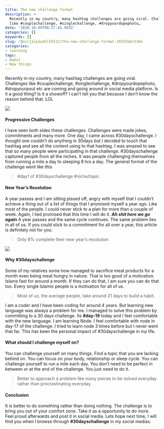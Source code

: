 ```yaml
---
title: The new challenge format
description: >-
  Recently in my country, many hashtag challenges are going viral. Challenges
  like #couplechallenge, #singlechallenge, #dropyourdopephoto…
date: '2020-10-09T08:57:45.903Z'
categories: []
keywords: []
slug: /@nirjalpaudel54312/the-new-challenge-format-20253ebc536e
categories:
- learning
tags:
- Habit
- New things
---
```


Recently in my country, many hashtag challenges are going viral. Challenges like #couplechallenge, #singlechallenge, #dropyourdopephoto, #dropyourpout etc are coming and going around in social media platform. Is it a good thing? Is it a showoff? I can’t tell you that because I don’t know the reason behind that. LOL

![](/Users/nirjalpaudel/Downloads/me/posts/md_1717232175977/img/0__BO__s84MPfJ7BARdE.jpg)

#### Progressive Challenges

I have seen both sides these challenges. Challenges were made jokes, commitments and many more. One day, I came across #30dayschallenge. I thought one couldn’t do anything in 30days but I decided to touch that hashtag and see all the content using to that hashtag. I was amazed to see that so many people were participating in that challenge. #30dayschallenge captured people from all the niches. It was people challenging themselves from running a mile a day to sleeping 8 hrs a day. The general format of the challenge went like this

> #day1 of #30dayschallenge #niche/topic

#### New Year’s Resolution

A year passes and I am sitting pissed off, angry with myself that I couldn’t achieve a thing out of a list of things that I promised myself a year ago. Like most of the people. I could never stick to a plan for more than a couple of week. Again, I lied promised that this time I will do it. **_Ah shit here we go again_** A year passes and the same cycle continues. The same problem lies in all of us. If you could stick to a commitment for all over a year, this article is definitely not for you.

> Only 8% complete their new year’s resolution

![](/Users/nirjalpaudel/Downloads/me/posts/md_1717232175977/img/1__ChdPTZCy6AgjaZQBb8rkNg.jpeg)

#### Why #30dayschallenge

Some of my relatives some how managed to sacrifice meat products for a month even being meat hungry in nature. That is too good of a motivation. Islams fast for around a month. If they can do that, I am sure you can do that too. Every single Islamic people is a motivation for all of us.

> Most of us, the average people, take around 21 days to build a habit.

I am a coder and I have been coding for around 4 years. But learning new language was always a problem for me. I managed to solve this problem by committing to a 30 days challenge. Its **#day-19** today and I feel comfortable with the new language. I am learning Node. I feel comfortable with node in day-17 of the challenge. I tried to learn node 3 times before but I never went that far. This has been the personal impact of #30dayschallenge in my life.

#### What should I challenge myself on?

You can challenge yourself on many things. Find a topic that you are lacking behind on. You can focus on your body, relationship or sleep cycle. You can challenge yourself to run a mile each day. You don’t need to be perfect in between or at the end of the challenge. You just need to do it.

> Better to approach a problem like many pieces to be solved everyday rather than procrastinating everyday

#### Conclusion

It is better to do something rather than doing nothing. The challenge is to bring you out of your comfort zone. Take it as a opportunity to do more. Feel proud afterwards and post it in social media. Lets hope next time, I will find you when I browse through **#30dayschallenge** in my social medias.
